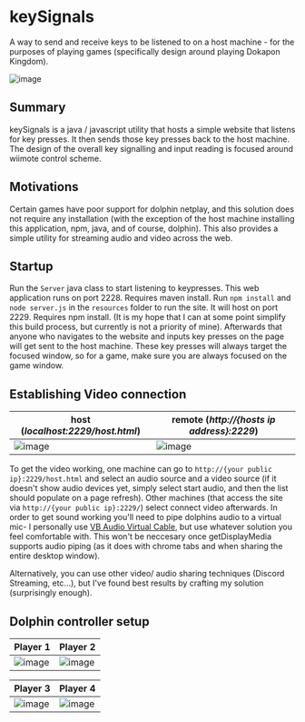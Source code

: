 # keySignals
A way to send and receive keys to be listened to on a host machine - for the purposes of playing games (specifically design around playing Dokapon Kingdom).

![image](https://user-images.githubusercontent.com/1131494/71322947-78984f80-249b-11ea-82ff-e8bee890c787.png)

## Summary
keySignals is a java / javascript utility that hosts a simple website that listens for key presses. It then sends those key presses back to the host machine. The design of the overall key signalling and input reading is focused around wiimote control scheme. 

## Motivations
Certain games have poor support for dolphin netplay, and this solution does not require any installation (with the exception of the host machine installing this application, npm, java, and of course, dolphin). This also provides a simple utility for streaming audio and video across the web. 

## Startup
Run the `Server` java class to start listening to keypresses. This web application runs on port 2228. Requires maven install. Run `npm install` and `node server.js` in the `resources` folder to run the site. It will host on port 2229. Requires npm install. (It is my hope that I can at some point simplify this build process, but currently is not a priority of mine).
Afterwards that anyone who navigates to the website and inputs key presses on the page will get sent to the host machine. 
These key presses will always target the focused window, so for a game, make sure you are always focused on the game window.

## Establishing Video connection

host (_localhost:2229/host.html_) | remote (_http://{hosts ip address}:2229_)
--- | ---
![image](https://user-images.githubusercontent.com/1131494/71323026-a631c880-249c-11ea-8a54-b06c66b62191.png) | ![image](https://user-images.githubusercontent.com/1131494/71323035-b77ad500-249c-11ea-8835-ec968cd3c8ef.png)

To get the video working, one machine can go to `http://{your public ip}:2229/host.html` and select an audio source and a video source (if it doesn't show audio devices yet, simply select start audio, and then the list should populate on a page refresh).
Other machines (that access the site via `http://{your public ip}:2229/`) select connect video afterwards.
In order to get sound working you'll need to pipe dolphins audio to a virtual mic- I personally use [VB Audio Virtual Cable](https://www.vb-audio.com/Cable/), but use whatever solution you feel comfortable with. This won't be neccesary once getDisplayMedia supports audio piping (as it does with chrome tabs and when sharing the entire desktop window).

Alternatively, you can use other video/ audio sharing techniques (Discord Streaming, etc...), but I've found best results by crafting my solution (surprisingly enough).

## Dolphin controller setup

Player 1 | Player 2
--- | ---
![image](https://user-images.githubusercontent.com/1131494/71322803-aa101b80-2499-11ea-8da0-81b5188ee432.png) | ![image](https://user-images.githubusercontent.com/1131494/71322807-bac09180-2499-11ea-8e77-aac2b8124700.png)

Player 3 | Player 4
--- | ---
![image](https://user-images.githubusercontent.com/1131494/71322808-c90ead80-2499-11ea-9f6f-9734c5f19766.png) | ![image](https://user-images.githubusercontent.com/1131494/71322810-d4fa6f80-2499-11ea-9560-c8a035559093.png)
